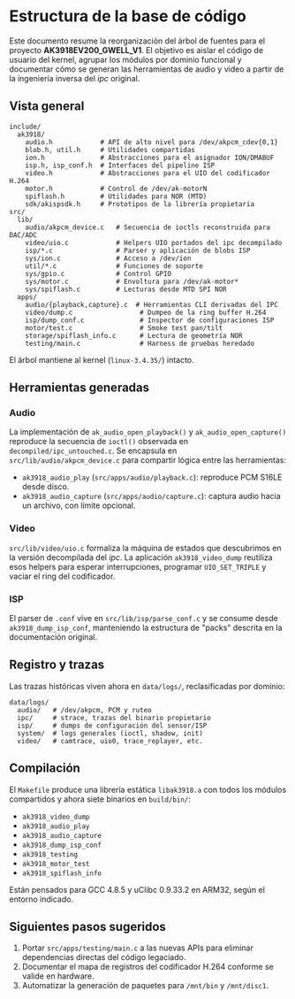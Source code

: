 # Estructura de la base de código

Este documento resume la reorganización del árbol de fuentes para el proyecto **AK3918EV200_GWELL_V1**. El objetivo es aislar el código de usuario del kernel, agrupar los módulos por dominio funcional y documentar cómo se generan las herramientas de audio y video a partir de la ingeniería inversa del *ipc* original.

## Vista general

```
include/
  ak3918/
    audio.h            # API de alto nivel para /dev/akpcm_cdev{0,1}
    blob.h, util.h     # Utilidades compartidas
    ion.h              # Abstracciones para el asignador ION/DMABUF
    isp.h, isp_conf.h  # Interfaces del pipeline ISP
    video.h            # Abstracciones para el UIO del codificador H.264
    motor.h            # Control de /dev/ak-motorN
    spiflash.h         # Utilidades para NOR (MTD)
    sdk/akispsdk.h     # Prototipos de la librería propietaria
src/
  lib/
    audio/akpcm_device.c   # Secuencia de ioctls reconstruida para DAC/ADC
    video/uio.c            # Helpers UIO portados del ipc decompilado
    isp/*.c                # Parser y aplicación de blobs ISP
    sys/ion.c              # Acceso a /dev/ion
    util/*.c               # Funciones de soporte
    sys/gpio.c             # Control GPIO
    sys/motor.c            # Envoltura para /dev/ak-motor*
    sys/spiflash.c         # Lecturas desde MTD SPI NOR
  apps/
    audio/{playback,capture}.c  # Herramientas CLI derivadas del IPC
    video/dump.c                 # Dumpeo de la ring buffer H.264
    isp/dump_conf.c              # Inspector de configuraciones ISP
    motor/test.c                 # Smoke test pan/tilt
    storage/spiflash_info.c      # Lectura de geometría NOR
    testing/main.c               # Harness de pruebas heredado
```

El árbol mantiene al kernel (`linux-3.4.35/`) intacto.

## Herramientas generadas

### Audio

La implementación de `ak_audio_open_playback()` y `ak_audio_open_capture()` reproduce la secuencia de `ioctl()` observada en `decompiled/ipc_untouched.c`. Se encapsula en `src/lib/audio/akpcm_device.c` para compartir lógica entre las herramientas:

* `ak3918_audio_play` (`src/apps/audio/playback.c`): reproduce PCM S16LE desde disco.
* `ak3918_audio_capture` (`src/apps/audio/capture.c`): captura audio hacia un archivo, con límite opcional.

### Video

`src/lib/video/uio.c` formaliza la máquina de estados que descubrimos en la versión decompilada del *ipc*. La aplicación `ak3918_video_dump` reutiliza esos helpers para esperar interrupciones, programar `UIO_SET_TRIPLE` y vaciar el ring del codificador.

### ISP

El parser de `.conf` vive en `src/lib/isp/parse_conf.c` y se consume desde `ak3918_dump_isp_conf`, manteniendo la estructura de "packs" descrita en la documentación original.

## Registro y trazas

Las trazas históricas viven ahora en `data/logs/`, reclasificadas por dominio:

```
data/logs/
  audio/   # /dev/akpcm, PCM y ruteo
  ipc/     # strace, trazas del binario propietario
  isp/     # dumps de configuración del sensor/ISP
  system/  # logs generales (ioctl, shadow, init)
  video/   # camtrace, uio0, trace_replayer, etc.
```

## Compilación

El `Makefile` produce una librería estática `libak3918.a` con todos los módulos compartidos y ahora siete binarios en `build/bin/`:

* `ak3918_video_dump`
* `ak3918_audio_play`
* `ak3918_audio_capture`
* `ak3918_dump_isp_conf`
* `ak3918_testing`
* `ak3918_motor_test`
* `ak3918_spiflash_info`

Están pensados para GCC 4.8.5 y uClibc 0.9.33.2 en ARM32, según el entorno indicado.

## Siguientes pasos sugeridos

1. Portar `src/apps/testing/main.c` a las nuevas APIs para eliminar dependencias directas del código legaciado.
2. Documentar el mapa de registros del codificador H.264 conforme se valide en hardware.
3. Automatizar la generación de paquetes para `/mnt/bin` y `/mnt/disc1`.
